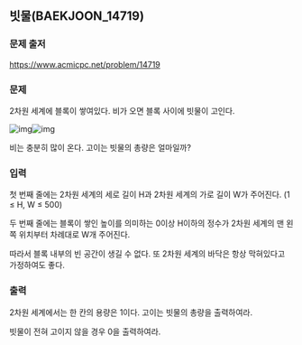 ## 빗물(BAEKJOON_14719)



### 문제 출저

https://www.acmicpc.net/problem/14719



### 문제

2차원 세계에 블록이 쌓여있다. 비가 오면 블록 사이에 빗물이 고인다.

![img](https://onlinejudgeimages.s3-ap-northeast-1.amazonaws.com/problem/14719/1.png)![img](https://onlinejudgeimages.s3-ap-northeast-1.amazonaws.com/problem/14719/2.png)

비는 충분히 많이 온다. 고이는 빗물의 총량은 얼마일까?



### 입력

첫 번째 줄에는 2차원 세계의 세로 길이 H과 2차원 세계의 가로 길이 W가 주어진다. (1 ≤ H, W ≤ 500)

두 번째 줄에는 블록이 쌓인 높이를 의미하는 0이상 H이하의 정수가 2차원 세계의 맨 왼쪽 위치부터 차례대로 W개 주어진다.

따라서 블록 내부의 빈 공간이 생길 수 없다. 또 2차원 세계의 바닥은 항상 막혀있다고 가정하여도 좋다.



### 출력

2차원 세계에서는 한 칸의 용량은 1이다. 고이는 빗물의 총량을 출력하여라.

빗물이 전혀 고이지 않을 경우 0을 출력하여라.